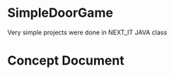 # SimpleDoorGame
Very simple projects were done in NEXT_IT JAVA class
<h1 href = "
https://docs.google.com/document/d/1mVu4geSvW769c0mC1mnj0UwQG17CznIUrGoTZbzImkw/edit"> Concept Document </h1>
